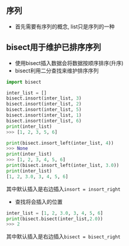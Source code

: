 ## 序列
- 首先需要有序列的概念, list只是序列的一种

## bisect用于维护已排序序列
- 使用bisect插入数据会将数据按顺序排序(升序)
- bisect利用二分查找来维护排序序列

```python
import bisect

inter_list = []
bisect.insort(inter_list, 3)
bisect.insort(inter_list, 2)
bisect.insort(inter_list, 5)
bisect.insort(inter_list, 1)
bisect.insort(inter_list, 6)
print(inter_list)
>>> [1, 2, 3, 5, 6]

print(bisect.insort_left(inter_list, 4))
>>> None
print(inter_list)
>>> [1, 2, 3, 4, 5, 6]
print(bisect.insort_left(inter_list, 3.0))
print(inter_list)
[1, 2, 3.0, 3, 4, 5, 6]
```
其中默认插入是右边插入`insort = insort_right`

- 查找将会插入的位置
```python
inter_list = [1, 2, 3.0, 3, 4, 5, 6]
print(bisect.bisect(inter_list,2.0))
>>> 2
```
其中默认插入是右边插入`bisect = bisect_right`